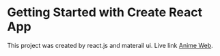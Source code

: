 # Getting Started with Create React App

This project was created by react.js and materail ui.
Live link [Anime Web](https://anime-anime.netlify.app/).